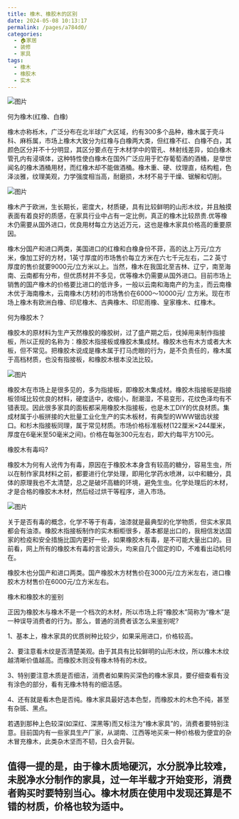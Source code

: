 ```yaml
---
title: 橡木、橡胶木的区别
date: 2024-05-08 10:13:17
permalink: /pages/a784d0/
categories:
  - 🏠家居
  - 装修
  - 家具
tags:
  - 橡木
  - 橡胶木
  - 实木
---
```


![图片](https://mmbiz.qpic.cn/mmbiz_jpg/cyZibAmib0uAuJAaFkEQXcSSG93CyWWdxY5N7KMzNA2njHmYxngj7SbMhc6ZuMcZ959X3ScdibBHX3SoFF5QnOLzg/640?wx_fmt=jpeg&tp=webp&wxfrom=5&wx_lazy=1&wx_co=1)

何为橡木(红橡、白橡)

橡木亦称栎木，广泛分布在北半球广大区域，约有300多个品种，橡木属于壳斗科、麻栎属，市场上橡木大致分为红橡与白橡两大类，但红橡不红、白橡不白，其颜色区分并不十分明显，其区分要点在于木材学中的管孔、林射线差异，如白橡木管孔内有浸填体，这种特性使白橡木在国外广泛应用于贮存葡萄酒的酒桶，是举世闻名的橡木酒桶用材，而红橡木却不能做酒桶。橡木重、硬、纹理直，结构粗，色泽淡雅，纹理美观，力学强度相当高，耐磨损，木材不易于干燥、锯解和切削。

![图片](https://mmbiz.qpic.cn/mmbiz_jpg/cyZibAmib0uAuJAaFkEQXcSSG93CyWWdxYOicPVJxwPytBVeibPgMQF8o1dfNv9aMjicjUUJ77p8mvkyJUBH9ptraAA/640?wx_fmt=jpeg&tp=webp&wxfrom=5&wx_lazy=1&wx_co=1)

橡木产于欧洲，生长期长，密度大，材质硬，具有比较鲜明的山形木纹，并且触摸表面有着良好的质感，在家具行业中占有一定比例，真正的橡木比较昂贵.优等橡木仍需要从国外进口，优良用材每立方达近万元，这也是橡木家具价格高的重要原因。

橡木分国产和进口两类，美国进口的红橡和白橡身份不菲，高的达上万元/立方米，像加工好的方材，1英寸厚度的市场售价每立方米在六七千元左右，二2 英寸厚度的售价就要9000元/立方米以上。当然，橡木在我国北至吉林、辽宁，南至海南、云南都有分布，但优质材并不多见，优等橡木仍需要从国外进口。目前市场上销售的国产橡木的价格要比进口的低许多，一般以云南和海南产的为主，而云南橡木优于海南橡木，云南橡木(方材)的市场售价在6000～10000元/ 立方米。现在市场上橡木有欧洲白橡、印尼橡木、古典橡木、印尼雨橡、皇家橡木、红橡木。

何为橡胶木？

橡胶木的原材料为生产天然橡胶的橡胶树，过了盛产期之后，伐掉用来制作指接板，所以正规的名称为：橡胶木指接板或橡胶木集成材。橡胶木也有木方或者大木板，但不常见。把橡胶木说成是橡木属于打马虎眼的行为，是不负责任的，橡木属于高档材质，也没有指接板，和橡胶木根本没法比较。

![图片](https://mmbiz.qpic.cn/mmbiz_jpg/cyZibAmib0uAuJAaFkEQXcSSG93CyWWdxYGV27toDgz8azHxmNSTBmypzLRibUEIIxuTBlyicmfUicaILLfINOQAVmg/640?wx_fmt=jpeg&tp=webp&wxfrom=5&wx_lazy=1&wx_co=1)

橡胶木在市场上是很多见的，多为指接板，即橡胶木集成材。橡胶木指接板是指接板领域比较优良的材料，硬度适中，收缩小，耐潮湿，不易变形，花纹色泽均有不错表现。因此很多家具的面板都采用橡胶木指接板，也是木工DIY的优良材质。集成材属于小板拼接的大批量工业化生产的实木板材，有典型的WWW锯齿状接口。和杉木指接板同理，属于常见材质。市场价格标准板材(122厘米×244厘米，厚度在6毫米至50毫米之间)。价格在每张300元左右，即大约每平方100元。

橡胶木有毒吗?

橡胶木为何有人讹传为有毒，原因在于橡胶木本身含有较高的糖分，容易生虫，所以在制作家具材料之前，都要进行化学处理，即用化学药水喷淋，以中和糖分，具体的原理我也不太清楚，总之是破坏高糖的环境，避免生虫。化学处理后的木材，才是合格的橡胶木木材，然后经过烘干等程序，进入市场。

![图片](https://mmbiz.qpic.cn/mmbiz_jpg/cyZibAmib0uAuJAaFkEQXcSSG93CyWWdxY5DRjNBzDcNoumsJy8iaJSgkEYzcbvtpyE4LlQc9OzBTrw1aJOQmTYEQ/640?wx_fmt=jpeg&tp=webp&wxfrom=5&wx_lazy=1&wx_co=1)

关于是否有毒的概念，化学不等于有毒，油漆就是最典型的化学物质，但实木家具都会有油漆。橡胶木指接板制作的实木橱柜很多，基本都是出口的，我相信发达国家的检疫和安全措施比国内更好一些，如果橡胶木有毒，是不可能大量出口的。目前看，网上所有的橡胶木有毒的言论源头，均来自几个固定的ID，不难看出动机何在。

橡胶木也分国产和进口两类。国产橡胶木方材售价在3000元/立方米左右，进口橡胶木方材售价在6000元/立方米左右。

橡木和橡胶木的鉴别

正因为橡胶木与橡木不是一个档次的木材，所以市场上将“橡胶木”简称为“橡木”是一种误导消费者的行为。那么，普通的消费者该怎么来鉴别呢?

1、基本上，橡木家具的优质树种比较少，如果采用进口，价格较高。

2、要注意看木纹是否清楚美观。由于其具有比较鲜明的山形木纹，所以橡木木纹越清晰价值越高。而橡胶木则没有橡木特有的木纹。

3、特别要注意木质是否细洁，消费者如果购买深色的橡木家具，要仔细查看有没有涂色的部分，看有无橡木特有的细洁感。

4、还有就是看木色是否纯。橡木家具最好选本色型，而橡胶木的木色不纯，甚至有杂斑、黑点。

若遇到那种上色较深(如深红、深黑等)而又标注为“橡木家具”的，消费者要特别注意。目前国内有一些家具生产厂家，从湖南、江西等地买来一种价格极为便宜的杂木冒充橡木，此类杂木坚而不韧，日久会开裂。

## 值得一提的是，由于橡木质地硬沉，水分脱净比较难，未脱净水分制作的家具，过一年半载才开始变形，消费者购买时要特别当心。橡木材质在使用中发现还算是不错的材质，价格也较为适中。